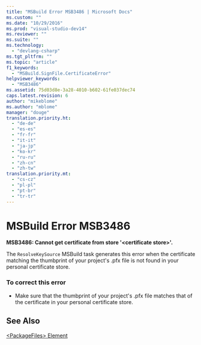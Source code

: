 ```yaml
---
title: "MSBuild Error MSB3486 | Microsoft Docs"
ms.custom: ""
ms.date: "10/29/2016"
ms.prod: "visual-studio-dev14"
ms.reviewer: ""
ms.suite: ""
ms.technology: 
  - "devlang-csharp"
ms.tgt_pltfrm: ""
ms.topic: "article"
f1_keywords: 
  - "MSBuild.SignFile.CertificateError"
helpviewer_keywords: 
  - "MSB3486"
ms.assetid: 75d03d8e-3a28-4010-b602-61fe037dec74
caps.latest.revision: 6
author: "mikeblome"
ms.author: "mblome"
manager: "douge"
translation.priority.ht: 
  - "de-de"
  - "es-es"
  - "fr-fr"
  - "it-it"
  - "ja-jp"
  - "ko-kr"
  - "ru-ru"
  - "zh-cn"
  - "zh-tw"
translation.priority.mt: 
  - "cs-cz"
  - "pl-pl"
  - "pt-br"
  - "tr-tr"
---
```

# MSBuild Error MSB3486
**MSB3486: Cannot get certificate from store '\<certificate store>'.**  
  
 The `ResolveKeySource` MSBuild task generates this error when the certificate matching the thumbprint of your project's .pfx file is not found in your personal certificate store.  
  
### To correct this error  
  
-   Make sure that the thumbprint of your project's .pfx file matches that of the certificate in your personal certificate store.  
  
## See Also  
 [\<PackageFiles> Element](../deployment/packagefiles-element-bootstrapper.md)
